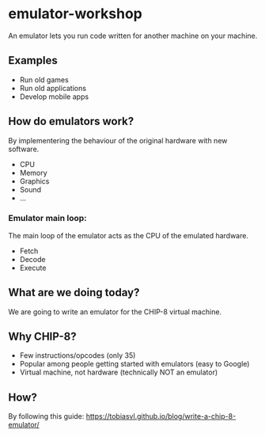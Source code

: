 # emulator-workshop
An emulator lets you run code written for another machine on your machine.
## Examples
* Run old games
* Run old applications
* Develop mobile apps
## How do emulators work?
By implementering the behaviour of the original hardware with new software.
* CPU
* Memory
* Graphics
* Sound
* ...
### Emulator main loop:
The main loop of the emulator acts as the CPU of the emulated hardware.
* Fetch
* Decode
* Execute
## What are we doing today?
We are going to write an emulator for the CHIP-8 virtual machine.
## Why CHIP-8?
* Few instructions/opcodes (only 35)
* Popular among people getting started with emulators (easy to Google)
* Virtual machine, not hardware (technically NOT an emulator)
## How?
By following this guide: https://tobiasvl.github.io/blog/write-a-chip-8-emulator/